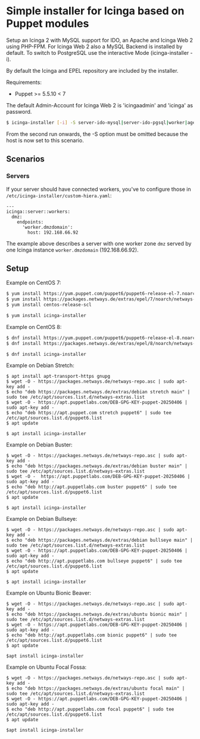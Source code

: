 # Simple installer for Icinga based on Puppet modules

Setup an Icinga 2 with MySQL support for IDO, an Apache and Icinga Web 2 using PHP-FPM. For Icinga Web 2 also a MySQL Backend is installed by default. To switch to PostgreSQL use the interactive Mode (icinga-installer -i).

By default the Icinga and EPEL repository are included by the installer.

Requirements:
 * Puppet >= 5.5.10 < 7

The default Admin-Account for Icinga Web 2 is 'icingaadmin' and 'icinga' as password.

```bash
$ icinga-installer [-i] -S server-ido-mysql|server-ido-pgsql|worker|agent
```

From the second run onwards, the -S option must be omitted because the host is now set to this scenario.


## Scenarios

### Servers

If your server should have connected workers, you've to configure those in `/etc/icinga-installer/custom-hiera.yaml`:

```
---
icinga::server::workers:
  dmz:
    endpoints:
      'worker.dmzdomain':
        host: 192.168.66.92
```

The example above describes a server with one worker zone `dmz` served by one Icinga instance `worker.dmzdomain` (192.168.66.92).


## Setup

Example on CentOS 7:

```bash
$ yum install https://yum.puppet.com/puppet6/puppet6-release-el-7.noarch.rpm
$ yum install https://packages.netways.de/extras/epel/7/noarch/netways-extras-release/netways-extras-release-7-1.el7.netways.noarch.rpm
$ yum install centos-release-scl

$ yum install icinga-installer
```

Example on CentOS 8:

```bash
$ dnf install https://yum.puppet.com/puppet6/puppet6-release-el-8.noarch.rpm
$ dnf install https://packages.netways.de/extras/epel/8/noarch/netways-extras-release/netways-extras-release-8-1.el8.netways.noarch.rpm

$ dnf install icinga-installer
```

Example on Debian Stretch:

```
$ apt install apt-transport-https gnupg
$ wget -O - https://packages.netways.de/netways-repo.asc | sudo apt-key add -
$ echo "deb https://packages.netways.de/extras/debian stretch main" | sudo tee /etc/apt/sources.list.d/netways-extras.list
$ wget -O - https://apt.puppetlabs.com/DEB-GPG-KEY-puppet-20250406 | sudo apt-key add -
$ echo "deb https://apt.puppet.com stretch puppet6" | sudo tee /etc/apt/sources.list.d/puppet6.list
$ apt update

$ apt install icinga-installer
```

Example on Debian Buster:

```
$ wget -O - https://packages.netways.de/netways-repo.asc | sudo apt-key add -
$ echo "deb https://packages.netways.de/extras/debian buster main" | sudo tee /etc/apt/sources.list.d/netways-extras.list
$ wget -O -  https://apt.puppetlabs.com/DEB-GPG-KEY-puppet-20250406 | sudo apt-key add -
$ echo "deb http://apt.puppetlabs.com buster puppet6" | sudo tee /etc/apt/sources.list.d/puppet6.list
$ apt update

$ apt install icinga-installer
```

Example on Debian Bullseye:

```
$ wget -O - https://packages.netways.de/netways-repo.asc | sudo apt-key add -
$ echo "deb https://packages.netways.de/extras/debian bullseye main" | sudo tee /etc/apt/sources.list.d/netways-extras.list
$ wget -O - https://apt.puppetlabs.com/DEB-GPG-KEY-puppet-20250406 | sudo apt-key add -
$ echo "deb http://apt.puppetlabs.com bullseye puppet6" | sudo tee /etc/apt/sources.list.d/puppet6.list
$ apt update

$ apt install icinga-installer
```

Example on Ubuntu Bionic Beaver:

```
$ wget -O - https://packages.netways.de/netways-repo.asc | sudo apt-key add -
$ echo "deb https://packages.netways.de/extras/ubuntu bionic main" | sudo tee /etc/apt/sources.list.d/netways-extras.list
$ wget -O - https://apt.puppetlabs.com/DEB-GPG-KEY-puppet-20250406 | sudo apt-key add -
$ echo "deb http://apt.puppetlabs.com bionic puppet6" | sudo tee /etc/apt/sources.list.d/puppet6.list
$ apt update

$apt install icinga-installer
```

Example on Ubuntu Focal Fossa:

```
$ wget -O - https://packages.netways.de/netways-repo.asc | sudo apt-key add -
$ echo "deb https://packages.netways.de/extras/ubuntu focal main" | sudo tee /etc/apt/sources.list.d/netways-extras.list
$ wget -O - https://apt.puppetlabs.com/DEB-GPG-KEY-puppet-20250406 | sudo apt-key add -
$ echo "deb http://apt.puppetlabs.com focal puppet6" | sudo tee /etc/apt/sources.list.d/puppet6.list
$ apt update

$apt install icinga-installer
```

